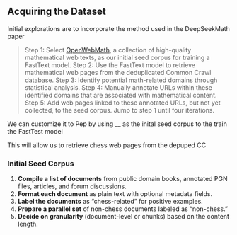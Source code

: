 
## Acquiring the Dataset

Initial explorations are to incorporate the method used in the DeepSeekMath paper


 > Step 1: Select [OpenWebMath](https://arxiv.org/pdf/2310.06786.pdf), a collection of high-quality mathematical web texts, as our initial seed corpus for training a FastText model.
 > Step 2: Use the FastText model to retrieve mathematical web pages from the deduplicated Common Crawl database.
 > Step 3: Identify potential math-related domains through statistical analysis.
 > Step 4: Manually annotate URLs within these identified domains that are associated with mathematical content.
 > Step 5: Add web pages linked to these annotated URLs, but not yet collected, to the seed corpus. Jump to step 1 until four iterations. 
 
 We can customize it to Pep by using __ as the inital seed corpus to the train the FastTest model

This will allow us to retrieve chess web pages from the depuped CC

### Initial Seed Corpus

1. **Compile a list of documents** from public domain books, annotated PGN files, articles, and forum discussions.
2. **Format each document** as plain text with optional metadata fields.
3. **Label the documents** as “chess-related” for positive examples.
4. **Prepare a parallel set** of non-chess documents labeled as “non-chess.”
5. **Decide on granularity** (document-level or chunks) based on the content length.